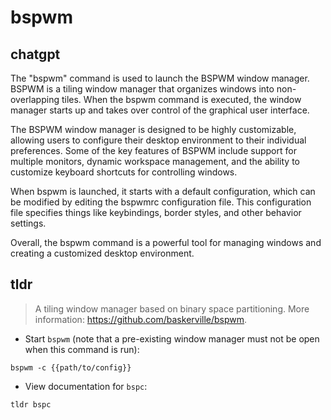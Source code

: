 # bspwm 
## chatgpt 
The "bspwm" command is used to launch the BSPWM window manager. BSPWM is a tiling window manager that organizes windows into non-overlapping tiles. When the bspwm command is executed, the window manager starts up and takes over control of the graphical user interface.

The BSPWM window manager is designed to be highly customizable, allowing users to configure their desktop environment to their individual preferences. Some of the key features of BSPWM include support for multiple monitors, dynamic workspace management, and the ability to customize keyboard shortcuts for controlling windows.

When bspwm is launched, it starts with a default configuration, which can be modified by editing the bspwmrc configuration file. This configuration file specifies things like keybindings, border styles, and other behavior settings.

Overall, the bspwm command is a powerful tool for managing windows and creating a customized desktop environment. 

## tldr 
 
> A tiling window manager based on binary space partitioning.
> More information: <https://github.com/baskerville/bspwm>.

- Start `bspwm` (note that a pre-existing window manager must not be open when this command is run):

`bspwm -c {{path/to/config}}`

- View documentation for `bspc`:

`tldr bspc`
